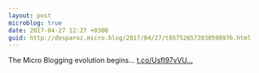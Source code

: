 ```yaml
---
layout: post
microblog: true
date: 2017-04-27 12:27 +0300
guid: http://desparoz.micro.blog/2017/04/27/t857526572030590976.html
---
```

The Micro Blogging evolution begins… [t.co/UsfI97vVU...](https://t.co/UsfI97vVUY)
